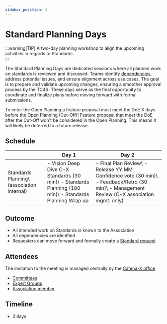```yaml
---
sidebar_position: 4
---
```


# Standard Planning Days

:::warning[TIP]
A two-day planning workshop to align the upcoming activities in regards to Standards.  
:::

The Standard Planning Days are dedicated sessions where all planned work on standards is reviewed and discussed. Teams identify [dependencies](https://jschuetz88.github.io/cx-dependencies), address potential issues, and ensure alignment across use cases. The goal is to prepare and validate upcoming changes, ensuring a smoother approval process by the TC4S. These days serve as the final opportunity to coordinate and finalize plans before moving forward with formal submissions.

To enter the Open Planning a feature proposal must meet the DoE X days before the Open Planning (Cut-Off)! Feature proposal that meet the DoE after the Cut-Off won't be considered in the Open Planning. This means it will likely be deferred to a future release.

## Schedule

|  | Day 1 | Day 2 |
|---|---|---|
| Standards Planning\ (association internal) | - Vision Deep Dive C-X Standards (30 min)\ - Standards Planning (180 min)\ - Standards Planning Wrap up | - Final Plan Review\ - Release YY.MM Confidence vote (30 min)\ - Feedback/Retro (30 min)\ - Management Review (C-X association mgmt. only) |

## Outcome

- All intended work on Standards is known to the Association
- All dependencies are identfied
- Requesters can move forward and formally create a [Standard request](./std-standard-request-creation.md)

## Attendees

The invitation to the meeting is managed centrally by the [Catena-X office](../../organizational-structure/catena-x/catena-x-office.md)

- [Committees](../../organizational-structure/catena-x/committee.md)
- [Expert Groups](../../organizational-structure/catena-x/expert-group.md)
- [Association member](../../organizational-structure/catena-x/catena-x.md#association-member)

## Timeline

- 2 days
